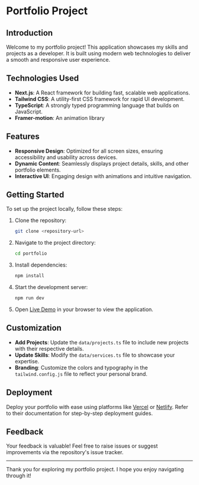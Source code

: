 # Portfolio Project

## Introduction

Welcome to my portfolio project! This application showcases my skills and projects as a developer. It is built using modern web technologies to deliver a smooth and responsive user experience.

## Technologies Used

- **Next.js**: A React framework for building fast, scalable web applications.
- **Tailwind CSS**: A utility-first CSS framework for rapid UI development.
- **TypeScript**: A strongly typed programming language that builds on JavaScript.
- **Framer-motion**: An animation library

## Features

- **Responsive Design**: Optimized for all screen sizes, ensuring accessibility and usability across devices.
- **Dynamic Content**: Seamlessly displays project details, skills, and other portfolio elements.
- **Interactive UI**: Engaging design with animations and intuitive navigation.

## Getting Started

To set up the project locally, follow these steps:

1. Clone the repository:
   ```bash
   git clone <repository-url>
   ```

2. Navigate to the project directory:
   ```bash
   cd portfolio
   ```

3. Install dependencies:
   ```bash
   npm install
   ```

4. Start the development server:
   ```bash
   npm run dev
   ```

5. Open [Live Demo](https://portfolio-blue-mu-82.vercel.app/) in your browser to view the application.

## Customization

- **Add Projects**: Update the `data/projects.ts` file to include new projects with their respective details.
- **Update Skills**: Modify the `data/services.ts` file to showcase your expertise.
- **Branding**: Customize the colors and typography in the `tailwind.config.js` file to reflect your personal brand.

## Deployment

Deploy your portfolio with ease using platforms like [Vercel](https://vercel.com/) or [Netlify](https://www.netlify.com/). Refer to their documentation for step-by-step deployment guides.

## Feedback

Your feedback is valuable! Feel free to raise issues or suggest improvements via the repository's issue tracker.

---

Thank you for exploring my portfolio project. I hope you enjoy navigating through it!

